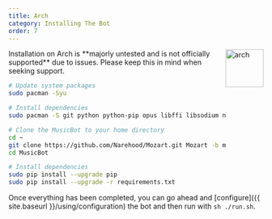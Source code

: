 ```yaml
---
title: Arch
category: Installing The Bot
order: 7
---
```


<img class="doc-img" src="{{ site.baseurl }}/images/arch.png" alt="arch" style="width: 75px; float: right;"/>
Installation on Arch is **majorly untested and is not officially supported** due to issues. Please keep this in mind when seeking support.

~~~ bash
# Update system packages
sudo pacman -Syu

# Install dependencies
sudo pacman -S git python python-pip opus libffi libsodium ncurses gdbm glibc zlib sqlite tk openssl ffmpeg

# Clone the MusicBot to your home directory
cd ~
git clone https://github.com/Narehood/Mozart.git Mozart -b master
cd MusicBot

# Install dependencies
sudo pip install --upgrade pip
sudo pip install --upgrade -r requirements.txt
~~~

Once everything has been completed, you can go ahead and [configure]({{ site.baseurl }}/using/configuration) the bot and then run with `sh ./run.sh`.
